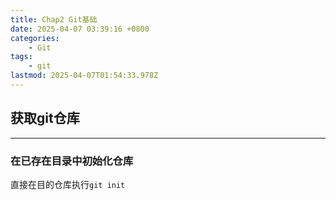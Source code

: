 ```yaml
---
title: Chap2 Git基础
date: 2025-04-07 03:39:16 +0800
categories:
    - Git
tags:
    - git
lastmod: 2025-04-07T01:54:33.978Z
---
```


获取git仓库
---
---

### 在已存在目录中初始化仓库
直接在目的仓库执行`git init`
